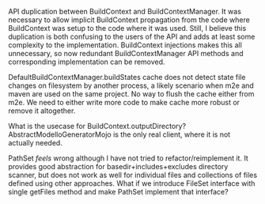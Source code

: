 API duplication between BuildContext and BuildContextManager. It was
necessary to allow implicit BuildContext propagation from the code where
BuildContext was setup to the code where it was used. Still, I believe
this duplication is both confusing to the users of the API and adds at
least some complexity to the implementation. BuildContext injections
makes this all unnecessary, so now redundant BuildContextManager API
methods and corresponding implementation can be removed.

DefaultBuildContextManager.buildStates cache does not detect state file
changes on filesystem by another process, a likely scenario when m2e and
maven are used on the same project. No way to flush the cache either
from m2e. We need to either write more code to make cache more robust or
remove it altogether.

What is the usecase for BuildContext.outputDirectory?
AbstractModelloGeneratorMojo is the only real client, where it is not
actually needed.

PathSet *feels* wrong although I have not tried to refactor/reimplement
it. It provides good abstraction for basedir+includes+excludes directory
scanner, but does not work as well for individual files and collections
of files defined using other approaches. What if we introduce FileSet
interface with single getFiles method and make PathSet implement that
interface?
